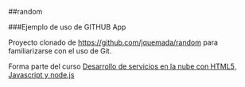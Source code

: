 ##random

###Ejemplo de uso de GITHUB App 

Proyecto clonado de https://github.com/jquemada/random para familiarizarse con el uso de Git.

Forma parte del curso [Desarrollo de servicios en la nube con HTML5, Javascript y node.js](https://www.miriadax.net/web/javascript-node-js/)
